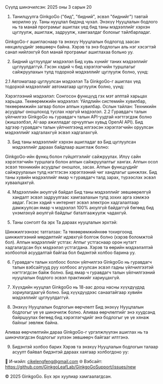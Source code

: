 Сүүлд шинэчилсэн: 2025 оны 3 сарын 20

1. Танилцуулга
GinkgoGo ("бид", "бидний", эсвэл "биднийг") тавтай морилно уу. Таны нууцлал бидэнд чухал. Энэхүү Нууцлалын бодлого нь та манай програмыг ашиглах үед бид таны мэдээллийг хэрхэн цуглуулж, ашиглаж, задруулж, хамгаалдаг болохыг тайлбарладаг.

GinkgoGo-г ашигласнаар та энэхүү Нууцлалын бодлогод заасан нөхцөлүүдийг зөвшөөрч байна. Хэрэв та энэ бодлогын аль нэг хэсэгтэй санал нийлэхгүй бол манай програмыг ашиглахаа больно уу.

2. Бидний цуглуулдаг мэдээлэл
Бид хувь хүнийг таних мэдээллийг цуглуулдаггүй. Гэсэн хэдий ч бид хэрэглэгчийн туршлагыг сайжруулахын тулд тодорхой мэдээллийг цуглуулж болно, үүнд:

2.1 Автоматаар цуглуулсан мэдээлэл
Та GinkgoGo-г ашиглах үед тодорхой мэдээллийг автоматаар цуглуулж болно, үүнд:

Хэрэглээний мэдээлэл: Сонгосон функцүүд гэх мэт апптай харьцах харьцаа.
Төхөөрөмжийн мэдээлэл: Үйлдлийн системийн хувилбар, төхөөрөмжийн загвар болон аппын хувилбар.
Ослын тайлан: Техникийн асуудлыг оношлоход туслах нэргүй мэдээлэл.
2.2 Гуравдагч талын үйлчилгээ
GinkgoGo нь гуравдагч талын API-уудтай нэгтгэгдэж болно (жишээлбэл, AI-аар ажилладаг орчуулгын хувьд OpenAI API). Бид эдгээр гуравдагч талын үйлчилгээнд илгээсэн хэрэглэгчийн оруулсан мэдээллийг хадгалахгүй эсвэл хадгалахгүй.

3. Бид таны мэдээллийг хэрхэн ашигладаг вэ
Бид цуглуулсан мэдээллийг дараах байдлаар ашиглаж болно:

GinkgoGo-ийн функц болон гүйцэтгэлийг сайжруулах.
Илүү сайн хэрэглэгчийн туршлага болон аппын сайжруулалтыг хангах.
Аппын осол эсвэл техникийн асуудлыг оношлох, засах.
Аппын функцүүдийг сайжруулахын тулд нэгтгэсэн хэрэглээний чиг хандлагыг шинжлэх.
Бид таны хувийн мэдээллийг ямар ч гуравдагч талд зарах, түрээслэх эсвэл хуваалцахгүй.

4. Мэдээллийн аюулгүй байдал
Бид таны мэдээллийг зөвшөөрөлгүй хандалт эсвэл задруулгаас хамгаалахын тулд зохих арга хэмжээ авдаг. Гэсэн хэдий ч интернет эсвэл электрон хадгалалтаар дамжуулсан ямар ч мэдээлэл 100% аюулгүй байдаггүй бөгөөд бид үнэмлэхүй аюулгүй байдлыг баталгаажуулж чадахгүй.

5. Таны сонголт ба эрх
Та дараах нууцлалын эрхтэй:

Шинжилгээнээс татгалзах: Та төхөөрөмжийнхөө тохиргоонд шинжилгээний мөрдөлтийг идэвхгүй болгож болно (хэрэв боломжтой бол).
Аппын мэдээллийг устгах: Аппыг устгаснаар орон нутагт хадгалагдсан бүх мэдээлэл устгагдана.
Хэрэв та өөрийн мэдээлэлтэй холбоотой асуудалтай байгаа бол бидэнтэй холбоо барина уу.

6. Гуравдагч талын холбоос болон үйлчилгээ
GinkgoGo нь гуравдагч талын вэбсайтууд руу холбоос агуулсан эсвэл гадны үйлчилгээтэй нэгтгэгдсэн байж болно. Бид ямар ч гуравдагч талын үйлчилгээний нууцлалын бодлого эсвэл практикийг хариуцахгүй.

7. Хүүхдийн нууцлал
GinkgoGo нь 18-аас доош насны хүүхдүүдэд зориулагдаагүй болно. Бид хүүхдүүдээс санаатайгаар хувийн мэдээллийг цуглуулдаггүй.

8. Энэхүү Нууцлалын бодлогын өөрчлөлт
Бид энэхүү Нууцлалын бодлогыг үе үе шинэчилж болно. Аливаа өөрчлөлтийг энэ хуудсанд байршуулах бөгөөд бид хэрэглэгчдийг энэ бодлогыг үе үе хянаж байхыг зөвлөж байна.

Аливаа өөрчлөлтийн дараа GinkgoGo-г үргэлжлүүлэн ашиглах нь та шинэчлэгдсэн бодлогыг хүлээн зөвшөөрч байгааг илтгэнэ.

9. Бидэнтэй холбоо барих
Хэрэв та энэхүү Нууцлалын бодлогын талаар асуулт байвал бидэнтэй дараах хаягаар холбогдоно уу:

📧 И-мэйл: cikelengfeng@gmail.com
🌐 Вэбсайт: https://github.com/GinkgoLeafLab/GinkgoGoSupport/issues/new

© 2025 GinkgoGo. Бүх эрх хуулиар хамгаалагдсан.